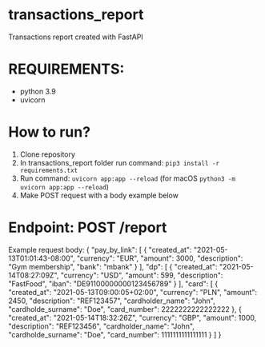# transactions_report
Transactions report created with FastAPI

# REQUIREMENTS:
- python 3.9
- uvicorn 

# How to run? 
1. Clone repository
2. In transactions_report folder run command: `pip3 install -r requirements.txt`
3. Run command: `uvicorn app:app --reload` (for macOS `python3 -m uvicorn app:app --reload`)
4. Make POST request with a body example below

# Endpoint: POST /report
Example request body:
{
    "pay_by_link": [
        {
            "created_at": "2021-05-13T01:01:43-08:00",
            "currency": "EUR",
            "amount": 3000,
            "description": "Gym membership",
            "bank": "mbank"
        }
    ],
    "dp": [
        {
            "created_at": "2021-05-14T08:27:09Z",
            "currency": "USD",
            "amount": 599,
            "description": "FastFood",
            "iban": "DE91100000000123456789"
        }
    ],
    "card": [
        {
            "created_at": "2021-05-13T09:00:05+02:00",
            "currency": "PLN",
            "amount": 2450,
            "description": "REF123457",
            "cardholder_name": "John",
            "cardholde_surname": "Doe",
            "card_number": 2222222222222222
        },
        {
            "created_at": "2021-05-14T18:32:26Z",
            "currency": "GBP",
            "amount": 1000,
            "description": "REF123456",
            "cardholder_name": "John",
            "cardholde_surname": "Doe",
            "card_number": 1111111111111111
        }
    ]
}

